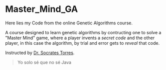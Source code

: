 # Master_Mind_GA

Here lies my Code from the online Genetic Algorithms course.

A course designed to learn genetic algorithms by contructing one to solve a "Master Mind" game, where a player invents a _secret code_ and the other player, in this case the algorithm, by trial and error gets to _reveal_ that code.

Instructed by [Dr. Socrates Torres](http://eldocsocrates.org/).
> Yo solo sé que no sé Java

